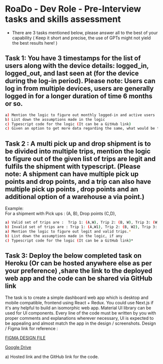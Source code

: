 # RoaDo - Dev Role - Pre-Interview tasks and skills assessment

- There are 3 tasks mentioned below, please answer all to the best of your capability ( Keep it short and precise, the use of GPTs might not yield the best results here! )

## Task 1: You have 3 timestamps for the list of users along with the device details: logged_in, logged_out, and last seen at (for the device during the log-in period). Please note: Users can log in from multiple devices, users are generally logged in for a longer duration of time 6 months or so.
```sh
a) Mention the logic to figure out monthly logged-in and active users
b) List down the assumptions made in the logic
c) Typescript code for the logic (It can be a GitHub link)
c) Given an option to get more data regarding the same, what would be the fields / key values that would help to get better accurate values for the same and how would it help the time complexity of the operation?
  ```

## Task 2 : A multi pick up and drop shipment is to be divided into multiple trips, mention the logic to figure out of the given list of trips are legit and fulfils the shipment with typescript. (Please note:  A shipment can have multiple pick up points and drop points, and a trip can also have multiple pick up points , drop points and an additional option of a warehouse a via point.)
Example:  
For a shipment with Pick ups : (A, B), Drop points (C,D),
```sh
a) Valid set of trips are :  Trip 1: (A,W), Trip 2: (B, W), Trip 3: (W,C), Trip 4: (W, D).
b) Invalid set of trips are : Trip 1: (A,W1), Trip 2: (B, W2), Trip 3: (W3,C), Trip 4: (W4, D).
a) Mention the logic to figure out legit and valid trips.*
b) List down the assumptions made in the logic, if any
c) Typescript code for the logic (It can be a GitHub link)*
```

## Task 3: Deploy the below completed task on Heroku (Or can be hosted anywhere else as per your preference) ,share the link to the deployed web app and the code can be shared via GitHub link

The task is to create a simple dashboard web app which is desktop and mobile compatible, frontend using React + Redux. You could use Next.js if it's any helpful to build an isomorphic web app. Material UI library can be used for UI components.  Every line of the code must be written by you with proper comments and explanations wherever necessary, UI is expected to be appealing and almost match the app in the design /  screenshots.
Design / Figma link for reference : 

[FIGMA DESIGN FILE](https://www.figma.com/file/Q1fHUanLgI8AUQpgplZ3uj/Another-free-dashboard-(Community)?type=design&node-id=1-470&mode=design&t=AYnjFk7eVwV33Gjv-0)

[Google Drive](https://drive.google.com/drive/folders/1RDoVbXj4Pcf_nvrxRJG0anONpJxkFKXr)

a) Hosted link and the GitHub link for the code.
